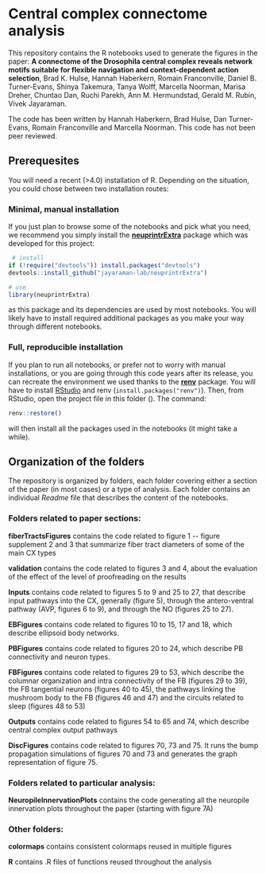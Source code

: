 # Central complex connectome analysis
This repository contains the R notebooks used to generate the figures in the paper: **A connectome of the Drosophila central complex reveals network motifs suitable for flexible navigation and context-dependent action selection**, Brad K. Hulse, Hannah Haberkern, Romain Franconville, Daniel B. Turner-Evans, Shinya Takemura, Tanya Wolff, Marcella Noorman, Marisa Dreher, Chuntao Dan, Ruchi Parekh, Ann M. Hermundstad, Gerald M. Rubin, Vivek Jayaraman.

The code has been written by Hannah Haberkern, Brad Hulse, Dan Turner-Evans, Romain Franconville and Marcella Noorman.
This code has not been peer reviewed.

## Prerequesites
You will need a recent (>4.0) installation of R. Depending on the situation, you could chose between two installation routes:
### Minimal, manual installation

If you just plan to browse some of the notebooks and pick what you need, we recommend you simply install the [**neuprintrExtra**](https://github.com/jayaraman-lab/neuprintrExtra) package which was developed for this project:
 ```r
  # install
if (!require("devtools")) install.packages("devtools")
devtools::install_github("jayaraman-lab/neuprintrExtra")

# use 
library(neuprintrExtra)
  ```
   as this package and its dependencies are used by most notebooks. You will likely have to install required additional packages as you make your way through different notebooks. 

### Full, reproducible installation
If you plan to run all notebooks, or prefer not to worry with manual installations, or you are going through this code years after its release, you can recreate the environment we used thanks to the [**renv**](https://rstudio.github.io/renv/articles/renv.html) package. You will have to install [RStudio](https://www.rstudio.com/products/rstudio/) and renv (```install.packages("renv")```).
Then, from RStudio, open the project file in this folder (). The command:
```r
renv::restore() 
```
will then install all the packages used in the notebooks (it might take a while).

## Organization of the folders
The repository is organized by folders, each folder covering either a section of the paper (in most cases) or a type of analysis. Each folder contains an individual *Readme* file that describes the content of the notebooks.

### Folders related to paper sections:
**fiberTractsFigures** contains the code related to figure 1 -- figure supplement 2 and 3 that summarize fiber tract diameters of some of the main CX types

**validation** contains the code related to figures 3 and 4, about the evaluation of the effect of the level of proofreading on the results

**Inputs** contains code related to figures 5 to 9 and 25 to 27, that describe input pathways into the CX, generally (figure 5), through the antero-ventral pathway (AVP, figures 6 to 9), and through the NO (figures 25 to 27).

**EBFigures** contains code related to figures 10 to 15, 17 and 18, which describe ellipsoid body networks.

**PBFigures** contains code related to figures 20 to 24, which describe PB connectivity and neuron types.

**FBFigures** contains code related to figures 29 to 53, which describe the columnar organization and intra connectivity of the FB (figures 29 to 39), the FB tangential neurons (figures 40 to 45), the pathways linking the mushroom body to the FB (figures 46 and 47) and the circuits related to sleep (figures 48 to 53) 

**Outputs** contains code related to figures 54 to 65 and 74, which describe central complex output pathways

**DiscFigures** contains code related to figures 70, 73 and 75. It runs the bump propagation simulations of figures 70 and 73 and generates the graph representation of figure 75.

### Folders related to particular analysis:
**NeuropileInnervationPlots** contains the code generating all the neuropile innervation plots throughout the paper (starting with figure 7A)

### Other folders:
**colormaps** contains consistent colormaps reused in multiple figures

**R** contains .R files of functions reused throughout the analysis
